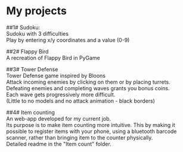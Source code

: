 # My projects

##1# Sudoku:  
Sudoku with 3 difficulties  
Play by entering x/y coordinates and a value (0-9)

##2# Flappy Bird  
A recreation of Flappy Bird in PyGame

##3# Tower Defense  
Tower Defense game inspired by Bloons  
Attack incoming enemies by clicking on them or by placing turrets.  
Defeating enemies and completing waves grants you bonus coins.  
Each wave gets progressively more difficult.  
(Little to no models and no attack animation - black borders)  

##4# Item counting  
An web-app developed for my current job.  
Its purpose is to make item counting more intuitive. 
This by making it possible to register items with your phone, using a bluetooth barcode scanner, 
rather than bringing item to the counter physically.  
Detailed readme in the "Item count" folder.
